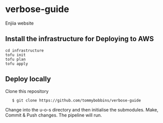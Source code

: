 # verbose-guide
Enjiia website

## Install the infrastructure for Deploying to AWS

``` 
cd infrastructure
tofu init
tofu plan
tofu apply
```

## Deploy locally

Clone this repository

``` 
   $ git clone https://github.com/tommybobbins/verbose-guide
```
 
Change into the u-o-s directory and then initialise the submodules. Make, Commit & Push changes. The pipeline will run.
